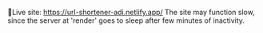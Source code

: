 🚀Live site: https://url-shortener-adi.netlify.app/
The site may function slow, since the server at 'render' goes to sleep after few minutes of inactivity. 
